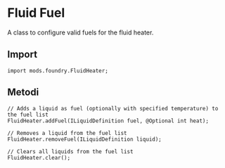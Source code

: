 # Fluid Fuel

A class to configure valid fuels for the fluid heater.

## Import
```zenscript
import mods.foundry.FluidHeater;
```

## Metodi
```zenscript
// Adds a liquid as fuel (optionally with specified temperature) to the fuel list
FluidHeater.addFuel(ILiquidDefinition fuel, @Optional int heat);

// Removes a liquid from the fuel list
FluidHeater.removeFuel(ILiquidDefinition liquid);

// Clears all liquids from the fuel list
FluidHeater.clear();
```

